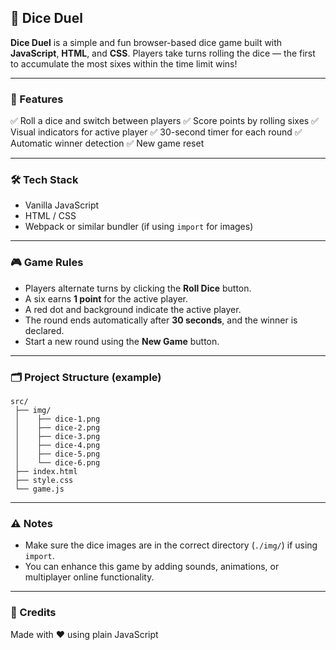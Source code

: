 ## 🎲 Dice Duel

**Dice Duel** is a simple and fun browser-based dice game built with **JavaScript**, **HTML**, and **CSS**.
Players take turns rolling the dice — the first to accumulate the most sixes within the time limit wins!

---

### 📌 Features

✅ Roll a dice and switch between players
✅ Score points by rolling sixes
✅ Visual indicators for active player
✅ 30-second timer for each round
✅ Automatic winner detection
✅ New game reset

---

### 🛠 Tech Stack

* Vanilla JavaScript
* HTML / CSS
* Webpack or similar bundler (if using `import` for images)

---

### 🎮 Game Rules

* Players alternate turns by clicking the **Roll Dice** button.
* A six earns **1 point** for the active player.
* A red dot and background indicate the active player.
* The round ends automatically after **30 seconds**, and the winner is declared.
* Start a new round using the **New Game** button.

---

### 🗂 Project Structure (example)

```
src/
 ├── img/
 │    ├── dice-1.png
 │    ├── dice-2.png
 │    ├── dice-3.png
 │    ├── dice-4.png
 │    ├── dice-5.png
 │    └── dice-6.png
 ├── index.html
 ├── style.css
 └── game.js
```

---

### ⚠️ Notes

* Make sure the dice images are in the correct directory (`./img/`) if using `import`.
* You can enhance this game by adding sounds, animations, or multiplayer online functionality.

---

### 🙌 Credits

Made with ❤️ using plain JavaScript
